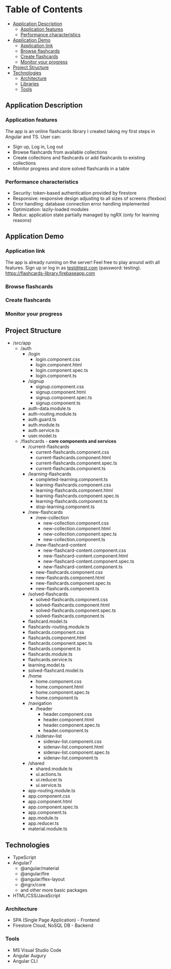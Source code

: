
# Table of Contents 
- [Application Description](#application-description)
  * [Application features](#application-features)
  * [Performance characteristics](#performance-characteristics)
- [Application Demo](#application-demo)
  * [Application link](#application-link)
  * [Browse flashcards](#browse-flashcards)
  * [Create flashcards](#create-flashcards)
  * [Monitor your progress](#monitor-your-progress)
- [Project Structure](#project-structure)
- [Technologies](#technologies)
  * [Architecture](#architecture)
  * [Libraries](#libraries)
  * [Tools](#tools)


<!-- toc -->


## Application Description

### Application features
The app is an online flashcards library I created taking my first steps in Angular and TS. User can:  
+ Sign up, Log in, Log out
+ Browse flashcards from available collections
+ Create collections and flashcards or add flashcards to existing collections
+ Monitor progress and store solved flashcards in a table

### Performance characteristics
+ Security: token-based authentication provided by firestore
+ Responsive: responsive design adjusting to all sizes of screens (flexbox)
+ Error handling: database connection error handling implemented
+ Optimization: lazily-loaded modules
+ Redux: application state partially managed by ngRX (only for learning reasons)

## Application Demo

### Application link
The app is already running on the server! Feel free to play around with all features. Sign up or log in as test@test.com (password: testing). https://flashcards-library.firebaseapp.com 

### Browse flashcards

### Create flashcards

### Monitor your progress


## Project Structure

* /src/app
  + /auth
    * /login 
      + login.component.css
      + login.component.html
      + login.component.spec.ts
      + login.component.ts
    * /signup
      + signup.component.css
      + signup.component.html
      + signup.component.spec.ts
      + signup.component.ts
    * auth-data.module.ts
    * auth-routing.module.ts
    * auth.guard.ts
    * auth.module.ts
    * auth.service.ts
    * user.model.ts
  + /flashcards - __core components and services__
    * /current-flashcards
      + current-flashcards.component.css
      + current-flashcards.component.html
      + current-flashcards.component.spec.ts
      + current-flashcards.component.ts
    * /learning-flashcards
      + completed-learning.component.ts
      + learning-flashcards.component.css
      + learning-flashcards.component.html
      + learning-flashcards.component.spec.ts
      + learning-flashcards.component.ts
      + stop-learning.component.ts
    * /new-flashcards
      + /new-collection
        * new-collection.component.css
        * new-collection.component.html
        * new-collection.component.spec.ts
        * new-collection.component.ts
      + /new-flashcard-content
        * new-flashcard-content.component.css
        * new-flashcard-content.component.html
        * new-flashcard-content.component.spec.ts
        * new-flashcard-content.component.ts
      + new-flashcards.component.css
      + new-flashcards.component.html
      + new-flashcards.component.spec.ts
      + new-flashcards.component.ts
    * /solved-flashcards
      + solved-flashcards.component.css
      + solved-flashcards.component.html
      + solved-flashcards.component.spec.ts
      + solved-flashcards.component.ts
    * flashcard.model.ts
    * flashcards-routing.module.ts
    * flashcards.component.css
    * flashcards.component.html
    * flashcards.component.spec.ts
    * flashcards.component.ts
    * flashcards.module.ts
    * flashcards.service.ts  
    * learning.model.ts
    * solved-flashcard.model.ts
    * /home
      + home.component.css
      + home.component.html
      + home.component.spec.ts
      + home.component.ts
    * /navigation
      + /header
        * header.component.css
        * header.component.html
        * header.component.spec.ts
        * header.component.ts
      + /sidenav-list
        * sidenav-list.component.css
        * sidenav-list.component.html
        * sidenav-list.component.spec.ts
        * sidenav-list.component.ts
    * /shared
      + shared.module.ts
      + ui.actions.ts
      + ui.reducer.ts
      + ui.service.ts
    * app-routing.module.ts
    * app.component.css
    * app.component.html
    * app.component.spec.ts
    * app.component.ts
    * app.module.ts
    * app.reducer.ts
    * material.module.ts
    
    
    
## Technologies
* TypeScript
* Angular7
  + @angular/material
  + @angular/fire
  + @angular/flex-layout
  + @ngrx/core
  + and other more basic packages
* HTML/CSS/JavaScript

### Architecture
* SPA (Single Page Application) - Frontend
* Firestore Cloud, NoSQL DB - Backend

### Tools
  * MS Visual Studio Code
  * Angular Augury
  * Angular CLI


